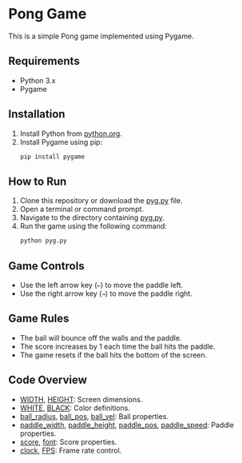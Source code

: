 # Pong Game

This is a simple Pong game implemented using Pygame.

## Requirements

- Python 3.x
- Pygame

## Installation

1. Install Python from [python.org](https://www.python.org/).
2. Install Pygame using pip:
    ```sh
    pip install pygame
    ```

## How to Run

1. Clone this repository or download the [pyg.py](http://_vscodecontentref_/0) file.
2. Open a terminal or command prompt.
3. Navigate to the directory containing [pyg.py](http://_vscodecontentref_/1).
4. Run the game using the following command:
    ```sh
    python pyg.py
    ```

## Game Controls

- Use the left arrow key (`←`) to move the paddle left.
- Use the right arrow key (`→`) to move the paddle right.

## Game Rules

- The ball will bounce off the walls and the paddle.
- The score increases by 1 each time the ball hits the paddle.
- The game resets if the ball hits the bottom of the screen.

## Code Overview

- [WIDTH](http://_vscodecontentref_/2), [HEIGHT](http://_vscodecontentref_/3): Screen dimensions.
- [WHITE](http://_vscodecontentref_/4), [BLACK](http://_vscodecontentref_/5): Color definitions.
- [ball_radius](http://_vscodecontentref_/6), [ball_pos](http://_vscodecontentref_/7), [ball_vel](http://_vscodecontentref_/8): Ball properties.
- [paddle_width](http://_vscodecontentref_/9), [paddle_height](http://_vscodecontentref_/10), [paddle_pos](http://_vscodecontentref_/11), [paddle_speed](http://_vscodecontentref_/12): Paddle properties.
- [score](http://_vscodecontentref_/13), [font](http://_vscodecontentref_/14): Score properties.
- [clock](http://_vscodecontentref_/15), [FPS](http://_vscodecontentref_/16): Frame rate control.


